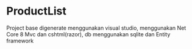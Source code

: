 # ProductList
Project base digenerate menggunakan visual studio, menggunakan Net Core 8 Mvc dan cshtml(razor), db menggunakan sqlite dan Entity framework